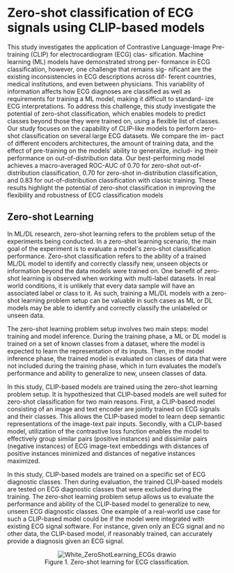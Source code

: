 # Zero-shot classification of ECG signals using CLIP-based models

This study investigates the application of Contrastive
Language-Image Pre-training (CLIP) for electrocardiogram (ECG) clas-
sification. Machine learning (ML) models have demonstrated strong per-
formance in ECG classification, however, one challenge that remains sig-
nificant are the existing inconsistencies in ECG descriptions across dif-
ferent countries, medical institutions, and even between physicians. This
variability of information affects how ECG diagnoses are classified as well
as requirements for training a ML model, making it difficult to standard-
ize ECG interpretations. To address this challenge, this study investigate
the potential of zero-shot classification, which enables models to predict
classes beyond those they were trained on, using a flexible list of classes.
Our study focuses on the capability of CLIP-like models to perform zero-
shot classification on several large ECG datasets. We compare the im-
pact of different encoders architectures, the amount of training data,
and the effect of pre-training on the models’ ability to generalize, includ-
ing their performance on out-of-distribution data. Our best-performing
model achieves a macro-averaged ROC-AUC of 0.70 for zero-shot out-of-
distribution classification, 0.70 for zero-shot in-distribution classification,
and 0.83 for out-of-distribution classification with classic training. These
results highlight the potential of zero-shot classification in improving the
flexibility and robustness of ECG classification models

## Zero-shot Learning

In ML/DL research, zero-shot learning refers to the problem setup of the experiments being conducted. In a zero-shot learning scenario, the main goal of the experiment is to evaluate a model's zero-shot classification performance. Zero-shot classification refers to the ability of a trained ML/DL model to identify and correctly classify new, unseen objects or information beyond the data models were trained on. One benefit of zero-shot learning is observed when working with multi-label datasets. In real world conditions, it is unlikely that every data sample will have an associated label or class to it. As such, training a ML/DL models with a zero-shot learning problem setup can be valuable in such cases as ML or DL models may be able to identify and correctly classify the unlabeled or unseen data. 

The zero-shot learning problem setup involves two main steps: model training and model inference. During the training phase, a ML or DL model is trained on a set of known classes from a dataset, where the model is expected to learn the representation of its inputs. Then, in the model inference phase, the trained model is evaluated on classes of data that were not included during the training phase, which in turn evaluates the model’s performance and ability to generalize to new, unseen classes of data.

In this study, CLIP-based models are trained using the zero-shot learning problem setup. It is hypothesized that CLIP-based models are well suited for zero-shot classification for two main reasons. First, a CLIP-based model consisting of an image and text encoder are jointly trained on ECG signals and their classes. This allows the CLIP-based model to learn deep semantic representations of the image-text pair inputs. Secondly, with a CLIP-based model, utilization of the contrastive loss function enables the model to effectively group similar pairs (positive instances) and dissimilar pairs (negative instances) of ECG image-text embeddings with distances of positive instances minimized and distances of negative instances maximized. 

In this study, CLIP-based models are trained on a specific set of ECG diagnostic classes. Then during evaluation, the trained CLIP-based models are tested on ECG diagnostic classes that were excluded during the training. The zero-shot learning problem setup allows us to evaluate the performance and ability of the CLIP-based model to generalize to new, unseen ECG diagnostic classes. One example of a real-world use case for such a CLIP-based model could be if the model were integrated with existing ECG signal software. For instance, given only an ECG signal and no other data, the CLIP-based model, if reasonably trained, can accurately provide a diagnosis given an ECG signal. 

<p align="center">
  <img src="https://github.com/user-attachments/assets/2cb2f4e8-a625-4003-8ddf-9a1fa5cf15dc" alt="White_ZeroShotLearning_ECGs drawio">
  <br>
  Figure 1. Zero-shot learning for ECG classification.
</p>
